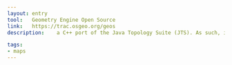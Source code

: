 ```yaml
---
layout: entry
tool:	Geometry Engine Open Source
link:	https://trac.osgeo.org/geos
description:	a C++ port of the ​Java Topology Suite (JTS). As such, it aims to contain the complete functionality of JTS in C++. This includes all the ​OpenGIS Simple Features for SQL spatial predicate functions and spatial operators, as well as specific JTS enhanced topology functions

tags:
- maps
---
```

